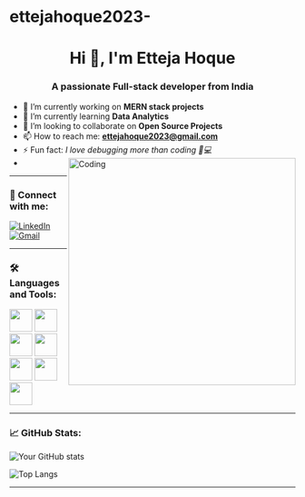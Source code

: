 # ettejahoque2023-
<h1 align="center">Hi 👋, I'm Etteja Hoque</h1>
<h3 align="center">A passionate Full-stack developer from India</h3>

- 🔭 I’m currently working on **MERN stack projects**
- 🌱 I’m currently learning **Data Analytics**
- 👯 I’m looking to collaborate on **Open Source Projects**
- 📫 How to reach me: **ettejahoque2023@gmail.com**
- ⚡ Fun fact: *I love debugging more than coding 🐛💻*
- <img align="right" alt="Coding" width="400" src="https://cdn.dribbble.com/users/1162077/screenshots/3848914/programmer.gif">


---

### 🔗 Connect with me:
[![LinkedIn](https://img.shields.io/badge/LinkedIn-blue?logo=linkedin)](https://www.linkedin.com/in/your-linkedin/)  
[![Gmail](https://img.shields.io/badge/Gmail-red?logo=gmail&logoColor=white)](mailto:ettejahoque2023@gmail.com)

---

### 🛠️ Languages and Tools:
<p>
  <img src="https://cdn.jsdelivr.net/gh/devicons/devicon/icons/javascript/javascript-original.svg" width="40"/>
  <img src="https://cdn.jsdelivr.net/gh/devicons/devicon/icons/react/react-original.svg" width="40"/>
  <img src="https://cdn.jsdelivr.net/gh/devicons/devicon/icons/nodejs/nodejs-original.svg" width="40"/>
  <img src="https://cdn.jsdelivr.net/gh/devicons/devicon/icons/express/express-original.svg" width="40"/>
  <img src="https://cdn.jsdelivr.net/gh/devicons/devicon/icons/mongodb/mongodb-original.svg" width="40"/>
  <img src="https://cdn.jsdelivr.net/gh/devicons/devicon/icons/html5/html5-original.svg" width="40"/>
  <img src="https://cdn.jsdelivr.net/gh/devicons/devicon/icons/css3/css3-original.svg" width="40"/>
</p>

---

### 📈 GitHub Stats:
![Your GitHub stats](https://github-readme-stats.vercel.app/api?username=ettejahoque2023&show_icons=true&theme=tokyonight)

![Top Langs](https://github-readme-stats.vercel.app/api/top-langs/?username=ettejahoque2023&layout=compact&theme=tokyonight)

---


